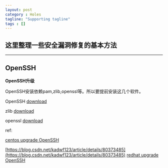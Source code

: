 ```yaml
---
layout: post
category : Holes
tagline: "Supporting tagline"
tags : []
---
```

这里整理一些安全漏洞修复的基本方法
---
<!--more-->
---

## OpenSSH

**OpenSSH升级**

OpenSSH安装依赖pam,zlib,openssl等。所以要提前安装这几个软件。

OpenSSH [download](http://ftp.spline.de/pub/OpenBSD/OpenSSH/portable/)

zlib [download]()

openssl [download]()

ref:

[centos upgrade OpenSSH](http://www.iyunv.com/thread-236685-1-1.html)

[https://blog.csdn.net/kadwf123/article/details/80373485](https://blog.csdn.net/kadwf123/article/details/80373485)
[redhat upgrade OpenSSH](http://www.iyunv.com/thread-236685-1-1.html)
